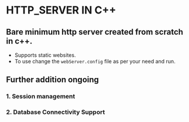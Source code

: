 # HTTP_SERVER IN C++
## Bare minimum http server created from scratch in c++. 
- Supports static websites.
- To use change the `webServer.config` file as per your need and run.

## Further addition ongoing 
### 1. Session management 
### 2. Database Connectivity Support

